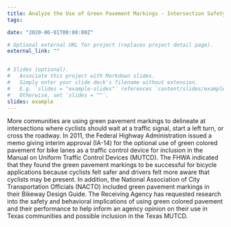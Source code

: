 ```yaml
---
title: Analyze the Use of Green Pavement Markings - Intersection Safety for Non-Motorized Users
tags:

date: "2020-06-01T00:00:00Z"

# Optional external URL for project (replaces project detail page).
external_link: ""


# Slides (optional).
#   Associate this project with Markdown slides.
#   Simply enter your slide deck's filename without extension.
#   E.g. `slides = "example-slides"` references `content/slides/example-slides.md`.
#   Otherwise, set `slides = ""`.
slides: example
---
```


More communities are using green pavement markings to delineate at intersections where cyclists should wait at a traffic signal, start a left turn, or cross the roadway.  In 2011, the Federal Highway Administration issued a memo giving interim approval (IA-14) for the optional use of green colored pavement for bike lanes as a traffic control device for inclusion in the Manual on Uniform Traffic Control Devices (MUTCD).  The FHWA indicated that they found the green pavement markings to be successful for bicycle applications because cyclists felt safer and drivers felt more aware that cyclists may be present.  In addition, the National Association of City Transportation Officials (NACTO) included green pavement markings in their Bikeway Design Guide.  The Receiving Agency has requested research into the safety and behavioral implications of using green colored pavement and their performance to help inform an agency opinion on their use in Texas communities and possible inclusion in the Texas MUTCD.
